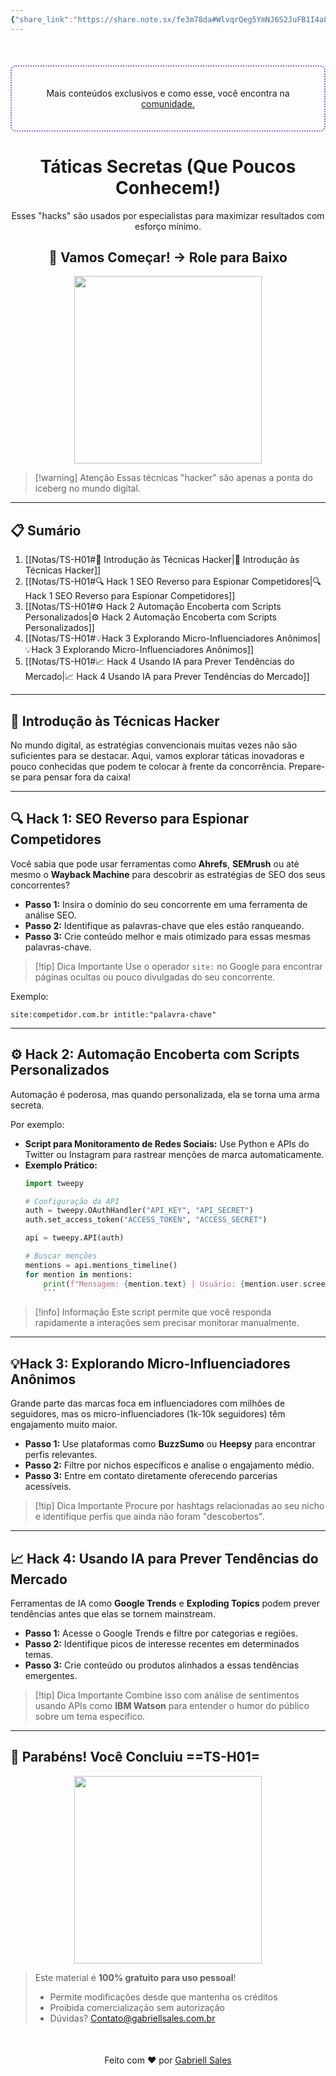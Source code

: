 ```yaml
---
{"share_link":"https://share.note.sx/fe3m78da#WlvqrQeg5YmNJ6S2JuFB1I4aLYpg35N6pV1uHMeRbB0","share_updated":"2025-02-06T15:29:32-03:00","title":"TS-H01","Criado":"2025-02-09","dg-publish":true,"dg-home":null,"permalink":"/notas/ts-h01/","dgPassFrontmatter":true}
---
```


<div align="center" style="margin-top:50px; padding:20px; border: 2px dotted #8A5CF4; border-radius: 8px;">
  <p>Mais conteúdos exclusivos e como esse, você encontra na <a href="https://comunidade.gabriellsales.com.br" target="_blank">comunidade.</a></p>
</div>

<div align="center"><h1>Táticas Secretas (Que Poucos Conhecem!)</h1> <p>Esses "hacks" são usados por especialistas para maximizar resultados com esforço mínimo.</p> <h2>🚀 Vamos Começar! → Role para Baixo</h2> </div>

<div align="center">
  <img src="https://media2.giphy.com/media/v1.Y2lkPTc5MGI3NjExZDBvZGdxcnIwdHQ2NTN6aDkxNHc2bDdzcXd1MHhwdHNrc200N2F1biZlcD12MV9pbnRlcm5hbF9naWZfYnlfaWQmY3Q9Zw/78XCFBGOlS6keY1Bil/giphy.gif" width="300">
</div>

> [!warning] Atenção
> Essas técnicas "hacker" são apenas a ponta do iceberg no mundo digital.

---
## 📋 Sumário

1. [[Notas/TS-H01#🌟 Introdução às Técnicas Hacker\|🌟 Introdução às Técnicas Hacker]]
2. [[Notas/TS-H01#🔍 Hack 1 SEO Reverso para Espionar Competidores\|🔍 Hack 1 SEO Reverso para Espionar Competidores]]
3. [[Notas/TS-H01#⚙️ Hack 2 Automação Encoberta com Scripts Personalizados\|⚙️ Hack 2 Automação Encoberta com Scripts Personalizados]]
4. [[Notas/TS-H01#💡Hack 3 Explorando Micro-Influenciadores Anônimos\|💡Hack 3 Explorando Micro-Influenciadores Anônimos]]
5. [[Notas/TS-H01#📈 Hack 4 Usando IA para Prever Tendências do Mercado\|📈 Hack 4 Usando IA para Prever Tendências do Mercado]]

---
## 🌟 Introdução às Técnicas Hacker

No mundo digital, as estratégias convencionais muitas vezes não são suficientes para se destacar. Aqui, vamos explorar táticas inovadoras e pouco conhecidas que podem te colocar à frente da concorrência. Prepare-se para pensar fora da caixa!  

---
## 🔍 Hack 1: SEO Reverso para Espionar Competidores

Você sabia que pode usar ferramentas como **Ahrefs**, **SEMrush** ou até mesmo o **Wayback Machine** para descobrir as estratégias de SEO dos seus concorrentes?  

- **Passo 1:** Insira o domínio do seu concorrente em uma ferramenta de análise SEO.  
- **Passo 2:** Identifique as palavras-chave que eles estão ranqueando.  
- **Passo 3:** Crie conteúdo melhor e mais otimizado para essas mesmas palavras-chave.  

> [!tip] Dica Importante
> Use o operador `site:` no Google para encontrar páginas ocultas ou pouco divulgadas do seu concorrente.

Exemplo:  

```
site:competidor.com.br intitle:"palavra-chave"
```

---
## ⚙️ Hack 2: Automação Encoberta com Scripts Personalizados

Automação é poderosa, mas quando personalizada, ela se torna uma arma secreta. 

Por exemplo: 
- **Script para Monitoramento de Redes Sociais:** Use Python e APIs do Twitter ou Instagram para rastrear menções de marca automaticamente.  
- **Exemplo Prático:**  
  ```python
  import tweepy
  
  # Configuração da API
  auth = tweepy.OAuthHandler("API_KEY", "API_SECRET")
  auth.set_access_token("ACCESS_TOKEN", "ACCESS_SECRET")
  
  api = tweepy.API(auth)
  
  # Buscar menções
  mentions = api.mentions_timeline()
  for mention in mentions:
      print(f"Mensagem: {mention.text} | Usuário: {mention.user.screen_name}"
      ```


> [!info] Informação
> Este script permite que você responda rapidamente a interações sem precisar monitorar manualmente.

---
## 💡Hack 3: Explorando Micro-Influenciadores Anônimos

Grande parte das marcas foca em influenciadores com milhões de seguidores, mas os micro-influenciadores (1k-10k seguidores) têm engajamento muito maior.

- **Passo 1:** Use plataformas como **BuzzSumo** ou **Heepsy** para encontrar perfis relevantes.
- **Passo 2:** Filtre por nichos específicos e analise o engajamento médio.
- **Passo 3:** Entre em contato diretamente oferecendo parcerias acessíveis.


> [!tip] Dica Importante
> Procure por hashtags relacionadas ao seu nicho e identifique perfis que ainda não foram "descobertos".

---
## 📈 Hack 4: Usando IA para Prever Tendências do Mercado

Ferramentas de IA como **Google Trends** e **Exploding Topics** podem prever tendências antes que elas se tornem mainstream.

- **Passo 1:** Acesse o Google Trends e filtre por categorias e regiões.
- **Passo 2:** Identifique picos de interesse recentes em determinados temas.
- **Passo 3:** Crie conteúdo ou produtos alinhados a essas tendências emergentes.

> [!tip] Dica Importante
> Combine isso com análise de sentimentos usando APIs como **IBM Watson** para entender o humor do público sobre um tema específico.

---
## 🎉 Parabéns! Você Concluiu ==TS-H01=

<div align="center"> <img src="https://media0.giphy.com/media/v1.Y2lkPTc5MGI3NjExdXhmZ2ZyYmEybnVhbDY2Z3k4MGRrcXkxYW10aTVxZzZteXk0cjk0bSZlcD12MV9pbnRlcm5hbF9naWZfYnlfaWQmY3Q9Zw/D2hncA3u88gmeCFeoh/giphy.gif" width="300"> </div>

> Este material é **100% gratuito para uso pessoal**!
> - Permite modificações desde que mantenha os créditos
> - Proibida comercialização sem autorização
> - Dúvidas? Contato@gabriellsales.com.br

<div align="center" style="margin-top:50px">
  <p>Feito com ❤️ por <a href="https://gabriellsales.com.br" target="_blank">Gabriell Sales</a></p>
</div>